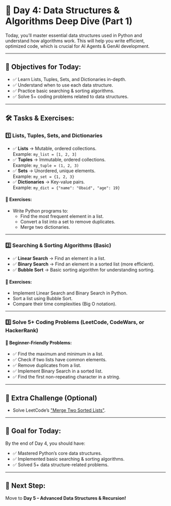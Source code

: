 # 🚀 Day 4: Data Structures & Algorithms Deep Dive (Part 1)

Today, you’ll master essential data structures used in Python and understand how algorithms work. This will help you write efficient, optimized code, which is crucial for AI Agents & GenAI development.

---

## 📌 Objectives for Today:
- ✅ Learn Lists, Tuples, Sets, and Dictionaries in-depth.
- ✅ Understand when to use each data structure.
- ✅ Practice basic searching & sorting algorithms.
- ✅ Solve 5+ coding problems related to data structures.

---

## 🛠 Tasks & Exercises:

### 1️⃣ Lists, Tuples, Sets, and Dictionaries
- ✅ **Lists** → Mutable, ordered collections.  
  Example: `my_list = [1, 2, 3]`
- ✅ **Tuples** → Immutable, ordered collections.  
  Example: `my_tuple = (1, 2, 3)`
- ✅ **Sets** → Unordered, unique elements.  
  Example: `my_set = {1, 2, 3}`
- ✅ **Dictionaries** → Key-value pairs.  
  Example: `my_dict = {"name": "Obaid", "age": 19}`

#### 🔹 Exercises:
- Write Python programs to:
  - Find the most frequent element in a list.
  - Convert a list into a set to remove duplicates.
  - Merge two dictionaries.

---

### 2️⃣ Searching & Sorting Algorithms (Basic)
- ✅ **Linear Search** → Find an element in a list.
- ✅ **Binary Search** → Find an element in a sorted list (more efficient).
- ✅ **Bubble Sort** → Basic sorting algorithm for understanding sorting.

#### 🔹 Exercises:
- Implement Linear Search and Binary Search in Python.
- Sort a list using Bubble Sort.
- Compare their time complexities (Big O notation).

---

### 3️⃣ Solve 5+ Coding Problems (LeetCode, CodeWars, or HackerRank)
#### 🔹 Beginner-Friendly Problems:
- ✅ Find the maximum and minimum in a list.
- ✅ Check if two lists have common elements.
- ✅ Remove duplicates from a list.
- ✅ Implement Binary Search in a sorted list.
- ✅ Find the first non-repeating character in a string.

---

## 📌 Extra Challenge (Optional)
- Solve LeetCode’s ["Merge Two Sorted Lists"](https://leetcode.com/problems/merge-two-sorted-lists/).

---

## 🎯 Goal for Today:
By the end of Day 4, you should have:
- ✅ Mastered Python’s core data structures.
- ✅ Implemented basic searching & sorting algorithms.
- ✅ Solved 5+ data structure-related problems.

---

## 📌 Next Step:
Move to **Day 5 – Advanced Data Structures & Recursion!**